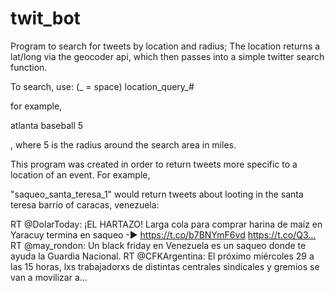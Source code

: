 # twit_bot
Program to search for tweets by location and radius;
The location returns a lat/long via the geocoder api, which then passes into a simple twitter search function.

To search, use: (_ = space)
location_query_#

for example,

atlanta baseball 5

, where 5 is the radius around the search area in miles.

This program was created in order to return tweets more specific to a location of an event. For example,

"saqueo_santa_teresa_1" would return tweets about looting in the santa teresa barrio of caracas, venezuela:

RT @DolarToday: ¡EL HARTAZO! Larga cola para comprar harina de maíz en Yaracuy termina en saqueo -► https://t.co/b7BNYmF6vd https://t.co/Q3…
RT @may_rondon: Un black friday en Venezuela es un saqueo donde te ayuda la Guardia Nacional.
RT @CFKArgentina: El próximo miércoles 29 a las 15 horas, lxs trabajadorxs de distintas centrales sindicales y gremios se van a movilizar a…
